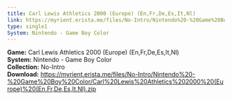 ```yaml
---
title: Carl Lewis Athletics 2000 (Europe) (En,Fr,De,Es,It,Nl)
link: https://myrient.erista.me/files/No-Intro/Nintendo%20-%20Game%20Boy%20Color/Carl%20Lewis%20Athletics%202000%20(Europe)%20(En,Fr,De,Es,It,Nl).zip
type: single1
System: Nintendo - Game Boy Color
---
```

<b>Game:</b> Carl Lewis Athletics 2000 (Europe) (En,Fr,De,Es,It,Nl)<br>
<b>System:</b> Nintendo - Game Boy Color<br>
<b>Collection:</b> No-Intro<br>
<b>Download:</b> https://myrient.erista.me/files/No-Intro/Nintendo%20-%20Game%20Boy%20Color/Carl%20Lewis%20Athletics%202000%20(Europe)%20(En,Fr,De,Es,It,Nl).zip